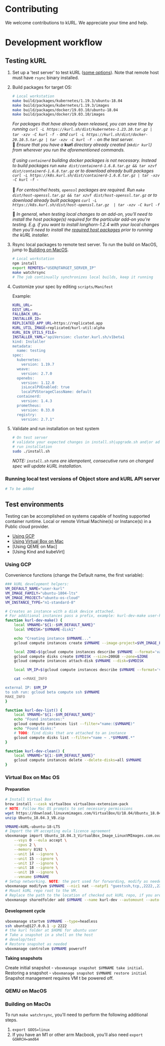 # Contributing

We welcome contributions to kURL. We appreciate your time and help. 

# Development workflow

## Testing kURL

1. Set up a 'test server' to test kURL ([some options](#test-environments)).
Note that remote host must have `rsync` binary installed.
1. Build packages for target OS: 
    ```bash
    # Local workstation
    make build/packages/kubernetes/1.19.3/ubuntu-18.04
    make build/packages/kubernetes/1.19.3/images
    make build/packages/docker/19.03.10/ubuntu-18.04
    make build/packages/docker/19.03.10/images
    ```
    
    *For packages that have already been released, you can save time by running `curl -L https://kurl.sh/dist/kubernetes-1.23.10.tar.gz | tar -xzv -C kurl -f -` and `curl -L https://kurl.sh/dist/docker-20.10.5.tar.gz | tar -xzv -C kurl -f -` on the test server.*  <br />
    📌 _Ensure that you have a_ **kurl** _directory already created (`mkdir kurl`) from wherever you run the aforementioned commands._<br /><br />
    *If using `containerd` building docker packages is not necessary. Instead to build packages run `make dist/containerd-1.6.8.tar.gz && tar xzvf dist/containerd-1.6.8.tar.gz` or to download already built packages `curl -L https://k8s.kurl.sh/dist/containerd-1.6.8.tar.gz | tar -xzv -C kurl -f -`*<br /><br />
    📌 *For centos/rhel hosts, `openssl` packages are required. Run `make dist/host-openssl.tar.gz && tar xzvf dist/host-openssl.tar.gz` or to download already built packages `curl -L https://k8s.kurl.sh/dist/host-openssl.tar.gz  | tar -xzv -C kurl -f -`*<br />
    📌 *In general, when testing local changes to an add-on, you'll need to install the host package(s) required for the particular add-on you're testing. E.g. if you want to install longhorn-1.2.4 with your local changes then you'll need to install the [required host packages](https://github.com/replicatedhq/kURL/blob/main/addons/longhorn/1.2.4/Manifest#L1-L4) prior to running the kURL installer.*
1. Rsync local packages to remote test server. To run the build on MacOS, jump to [Building on MacOS](#building-on-macos).
    ```bash
    # Local workstation
    npm install
    export REMOTES="USER@TARGET_SERVER_IP"
    make watchrsync
    # The job continually synchronizes local builds, keep it running
    ```
1. Customize your spec by editing `scripts/Manifest`

    Example:
    ```bash
    KURL_URL=
    DIST_URL=
    FALLBACK_URL=
    INSTALLER_ID=
    REPLICATED_APP_URL=https://replicated.app
    KURL_UTIL_IMAGE=replicated/kurl-util:alpha
    KURL_BIN_UTILS_FILE=
    INSTALLER_YAML="apiVersion: cluster.kurl.sh/v1beta1
    kind: Installer
    metadata:
      name: testing
    spec:
      kubernetes:
        version: 1.19.7
      weave:
        version: 2.7.0
      openebs:
        version: 1.12.0
        isLocalPVEnabled: true
        localPVStorageClassName: default
      containerd:
        version: 1.4.3
      prometheus:
        version: 0.33.0
      registry:
        version: 2.7.1"
    ```
1. Validate and run installation on test system
    ```bash
    # On test server
    # validate your expected changes in install.sh|upgrade.sh and|or addons packages
    # run installation
    sudo ./install.sh
    ```
    *NOTE: `install.sh` runs are idempotent, consecutive runs on changed spec will update kURL installation.*

### Running local test versions of Object store and kURL API server

```bash
# To be added
```

## Test environments

Testing can be accomplished on systems capable of hosting supported container runtime. Local or remote Virtual Machine(s) or Instance(s) in a Public cloud provider.

- [Using GCP](#using-gcp)
- [Using Virtual Box on Mac](#virtual-box-on-mac-os)
- [Using QEME on Mac]
- [Using Kind and kubeVirt]

### Using GCP

Convenience functions (change the Default name, the first variable):

```bash
### kURL development helpers:
VM_DEFAULT_NAME="user-kurl"
VM_IMAGE_FAMILY="ubuntu-1804-lts"
VM_IMAGE_PROJECT="ubuntu-os-cloud"
VM_INSTANCE_TYPE="n1-standard-8"

# Creates an instance with a disk device attached.
# For additional instances pass a prefix, example: kurl-dev-make user-kurl2
function kurl-dev-make() {
    local VMNAME="${1:-$VM_DEFAULT_NAME}"
    local VMDISK="$VMNAME-disk1"

    echo "Creating instance $VMNAME..."
    gcloud compute instances create $VMNAME --image-project=$VM_IMAGE_PROJECT --image-family=$VM_IMAGE_FAMILY --machine-type=$VM_INSTANCE_TYPE --boot-disk-size=200G

    local ZONE=$(gcloud compute instances describe $VMNAME --format='value(zone)' | awk -F/ '{print $NF}')
    gcloud compute disks create $VMDISK --size=200GB --zone=$ZONE
    gcloud compute instances attach-disk $VMNAME --disk=$VMDISK

    local VM_IP=$(gcloud compute instances describe $VMNAME --format='value(networkInterfaces[0].accessConfigs[0].natIP)')

    cat <<MAKE_INFO

external IP: $VM_IP
to ssh run: gcloud beta compute ssh $VMNAME
MAKE_INFO
}

function kurl-dev-list() {
    local VMNAME="${1:-$VM_DEFAULT_NAME}"
    echo "Found instances:"
    gcloud compute instances list --filter="name:($VMNAME)"
    echo "Found disks:"
    # TODO: find disks that are attached to an instance
    gcloud compute disks list --filter="name ~ .*$VMNAME.*"
}

function kurl-dev-clean() {
    local VMNAME="${1:-$VM_DEFAULT_NAME}"
    gcloud compute instances delete --delete-disks=all $VMNAME
}
```

### Virtual Box on Mac OS

#### Preparation

```bash
# Install Virtual Box
brew install --cask virtualbox virtualbox-extension-pack
# NOTE: Follow Mac OS prompts to set necessary permissions 
wget https://download.linuxvmimages.com/VirtualBox/U/18.04/Ubuntu_18.04.3_VB.zip
unzip Ubuntu_18.04.3_VB.zip

VMNAME=kURL-ubuntu-18-LTS
# Import the VM accepting eula licence agreement
vboxmanage import Ubuntu_18.04.3_VirtualBox_Image_LinuxVMImages.com.ova \
    --vsys 0 --eula accept \
    --cpus 2 \
    --memory 8192 \
    --unit 14 --ignore \
    --unit 15 --ignore \
    --unit 17 --ignore \
    --unit 18 --ignore \
    --unit 19 --ignore \
    --vmname $VMNAME
# Setup networking. NOTE: the port used for forwarding, modify as needed
vboxmanage modifyvm $VMNAME --nic1 nat --natpf1 "guestssh,tcp,,2222,,22"
# Mount kURL repo root to the VM. 
# Replace the path to the location of checked out kURL repo, if you are not in it
vboxmanage sharedfolder add $VMNAME --name kurl-dev --automount --auto-mount-point=/home/ubuntu/kurl --hostpath $(pwd)
```

#### Development cycle

```bash
vboxmanage startvm $VMNAME --type=headless
ssh ubuntu@127.0.0.1 -p 2222
# the kurl folder at $HOME for ubuntu user
# Take a snapshot in a shell on the host
# develop/test
# Restore snapshot as needed
vboxmanage controlvm $VMNAME poweroff
```

**Taking snapshots**

Create initial snapshot - `vboxmanage snapshot $VMNAME take initial`.<br>
Restoring a snapshot - `vboxmanage snapshot $VMNAME restore initial`
Snapshot management requires VM t be powered off.

### QEMU on MacOS

### Building on MacOs

To run `make watchrsync`, you'll need to perform the following additional steps.

1. `export GOOS=linux`
2. If you have an M1 or other arm Macbook, you'll also need `export GOARCH=amd64`
